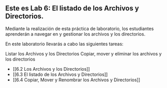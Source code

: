 ## Este es Lab 6: El listado de los Archivos y Directorios. 
Mediante la realización de esta práctica de laboratorio, los estudiantes aprenderán a navegar en y gestionar los archivos y los directorios.

En este laboratorio llevarás a cabo las siguientes tareas:

Listar los Archivos y los Directorios
Copiar, mover y eliminar los archivos y los directorios

- [[6.2 Los Archivos y los Directorios]]
- [[6.3 El listado de los Archivos y Directorios]]
- [[6.4 Copiar, Mover y Renombrar los Archivos y Directorios]]